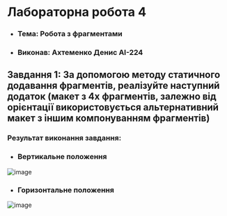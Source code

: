 # Лабораторна робота 4

- ### Тема: **Робота з фрагментами**
- ### Виконав: Ахтеменко Денис АІ-224

## Завдання 1: **За допомогою методу статичного додавання фрагментів, реалізуйте наступний додаток (макет з 4х фрагментів, залежно від орієнтації використовується альтернативний макет з іншим компонуванням фрагментів)**

### Результат виконання завдання:
- ### Вертикальне положення
  
![image](https://github.com/user-attachments/assets/2ba28eea-ccec-4efb-8be5-6619e36a1db0)


- ### Горизонтальне положення

![image](https://github.com/user-attachments/assets/8c35575b-49fc-4d0c-b0b8-e5df9df7c6d7)

